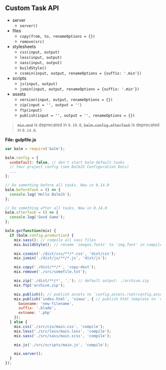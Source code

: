 ## Custom Task API

- server
    - `server()`
- files
    - `copy(from, to, renameOptions = {})`
    - `remove(src)`
- stylesheets
    - `css(input, output)`
    - `less(input, output)`
    - `sass(input, output)`
    - `buildStyle()`
    - `cssmin(input, output, renameOptions = {suffix: '.min'})`
- scripts
    - `js(input, output)`
    - `jsmin(input, output, renameOptions = {suffix: '.min'})`
- assets
    - `version(input, output, renameOptions = {})`
    - `zip(input = '', output = '')`
    - `ftp(input)`
    - `publish(input = '', output = '', renameOptions = {})`

> <del>`mix.end`</del> is deprecated in `0.10.0`,
> <del>`balm.config.afterTask`</del> is deprecated in `0.14.0`.

__File: gulpfile.js__

```js
var balm = require('balm');

balm.config = {
  useDefault: false, // don't start balm default tasks
  // Your project config (see BalmJS Configuration Docs)
  ...
};

// Do something before all tasks. New in 0.14.0
balm.beforeTask = () => {
  console.log('Hello BalmJS');
};

// Do something after all tasks. New in 0.14.0
balm.afterTask = () => {
  console.log('Good Game');
};

balm.go(function(mix) {
  if (balm.config.production) {
    mix.sass(); // compile all sass files
    mix.buildStyle(); // rename 'images,fonts' to 'img,font' in compiled css files

    mix.cssmin('./dist/css/**/*.css', 'dist/css');
    mix.jsmin('./dist/js/**/*.js', 'dist/js');

    mix.copy('./dist/**/*', 'copy-dest');
    mix.remove('./src/somefile.txt');

    mix.zip('./dist/**/*', '.'); // default output: ./archive.zip
    mix.ftp('archive.zip');

    mix.publish(); // publish assets to `config.assets.root/config.assets.publicPath`
    mix.publish('index.html', 'views', { // publish html template to `config.assets.root/views`
      basename: 'new-filename',
      suffix: '.blade',
      extname: '.php'
    });
  } else {
    mix.css('./src/css/main.css', 'compile');
    mix.less('./src/less/main.less', 'compile');
    mix.sass('./src/sass/main.scss', 'compile');

    mix.js('./src/scripts/main.js', 'compile');

    mix.server();
  }
});
```
